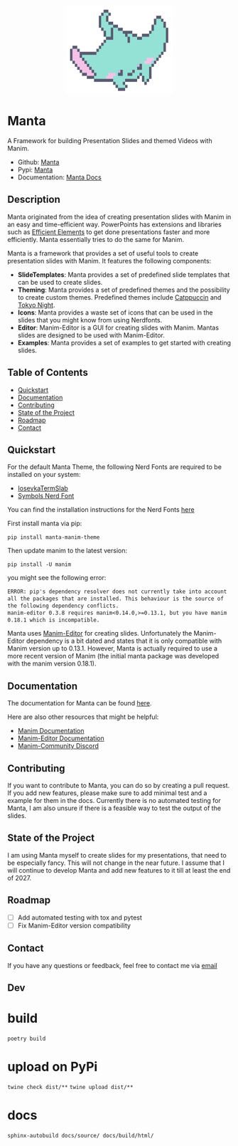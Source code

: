<p align="center">
  <img src="https://raw.githubusercontent.com/Alexander-Nasuta/manta/main/resources/logos/logo.png" alt="Alt text" style="max-height: 200px;">
</p>

# Manta

A Framework for building Presentation Slides and themed Videos with Manim. 

- Github: [Manta](https://github.com/Alexander-Nasuta/manta)
- Pypi: [Manta](https://pypi.org/project/manta-manim-theme/)
- Documentation: [Manta Docs](https://alexander-nasuta.github.io/manta/)

## Description

Manta originated from the idea of creating presentation slides with Manim in an easy and time-efficient way.
PowerPoints has extensions and libraries such as [Efficient Elements](https://www.efficient-elements.com/de/) to get 
done presentations faster and more efficiently. Manta essentially tries to do the same for Manim.

Manta is a framework that provides a set of useful tools to create presentation slides with Manim.
It features the following components:
- **SlideTemplates**: Manta provides a set of predefined slide templates that can be used to create slides.
- **Theming**: Manta provides a set of predefined themes and the possibility to create custom themes. Predefined themes
  include [Catppuccin](https://github.com/catppuccin/catppuccin) and [Tokyo Night](https://github.com/folke/tokyonight.nvim).
- **Icons**: Manta provides a waste set of icons that can be used in the slides that you might know from using Nerdfonts.  
- **Editor**: Manim-Editor is a GUI for creating slides with Manim. Mantas slides are designed to be used with Manim-Editor.
- **Examples**: Manta provides a set of examples to get started with creating slides.


## Table of Contents

- [Quickstart](#quickstart)
- [Documentation](#documentation)
- [Contributing](#contributing)
- [State of the Project](#state-of-the-project)
- [Roadmap](#roadmap)
- [Contact](#contact)


## Quickstart

For the default Manta Theme, the following Nerd Fonts are required to be installed on your system:
- [IosevkaTermSlab](https://github.com/ryanoasis/nerd-fonts/releases/download/v3.2.1/IosevkaTermSlab.zip)
- [Symbols Nerd Font](https://github.com/ryanoasis/nerd-fonts/releases/download/v3.2.1/NerdFontsSymbolsOnly.zip)

You can find the installation instructions for the Nerd Fonts [here](https://www.nerdfonts.com/)

First install manta via pip:
```shell
pip install manta-manim-theme
```
Then update manim to the latest version:
```shell
pip install -U manim
```
you might see the following error:

```
ERROR: pip's dependency resolver does not currently take into account all the packages that are installed. This behaviour is the source of the following dependency conflicts.
manim-editor 0.3.8 requires manim<0.14.0,>=0.13.1, but you have manim 0.18.1 which is incompatible.
```

Manta uses [Manim-Editor](https://docs.editor.manim.community/en/stable/) for creating slides.
Unfortunately the Manim-Editor dependency is a bit dated and states that it is only compatible with Manim version up to
0.13.1. However, Manta is actually required to use a more recent version of Manim (the initial manta package was developed with the manim version 0.18.1).


## Documentation

The documentation for Manta can be found [here](https://alexander-nasuta.github.io/manta/).

Here are also other resources that might be helpful:
- [Manim Documentation](https://docs.manim.community/en/stable/)
- [Manim-Editor Documentation](https://docs.editor.manim.community/en/stable/)
- [Manim-Community Discord](https://discord.gg/mMRrZQg)

## Contributing

If you want to contribute to Manta, you can do so by creating a pull request. 
If you add new features, please make sure to add minimal test and a example for them in the docs.
Currently there is no automated testing for Manta, I am also unsure if there is a feasible way to test the output of the slides.

## State of the Project

I am using Manta myself to create slides for my presentations, that need to be especially fancy. This will not change in the near future. 
I assume that I will continue to develop Manta and add new features to it till at least the end of 2027.

## Roadmap
- [ ] Add automated testing with tox and pytest
- [ ] Fix Manim-Editor version compatibility

## Contact

If you have any questions or feedback, feel free to contact me via [email](mailto:alexander.nasuta@wzl-iqs.rwth-aachen.de)

## Dev

# build
`poetry build`
# upload on PyPi
`twine check dist/**`
`twine upload dist/**`

# docs
`sphinx-autobuild docs/source/ docs/build/html/`